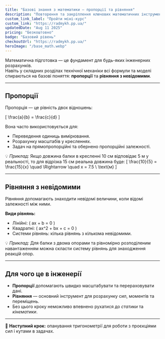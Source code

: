 ```yaml
---
title: "Базові знання з математики — пропорції та рівняння"
description: "Повторення та закріплення ключових математичних інструментів для технічних розрахунків."
custom_link_label: "Пройти міні-курс"
custom_link: "https://radmykh.pp.ua/"
updatedDate: "Aug 11 2025"
pricing: "Безкоштовно"
badge: "Базовий рівень"
checkoutUrl: "https://radmykh.pp.ua/"
heroImage: "/base_math.webp"
---
```


Математична підготовка — це фундамент для будь-яких інженерних розрахунків.  
Навіть у складних розділах технічної механіки всі формули та моделі спираються на базові поняття: **пропорції** та **рівняння з невідомими**.

---

## Пропорції
Пропорція — це рівність двох відношень:

\[
\frac{a}{b} = \frac{c}{d}
\]

Вона часто використовується для:
- Переведення одиниць вимірювання.
- Розрахунку масштабів у кресленнях.
- Задач на прямопропорційні та обернено пропорційні залежності.

💡 *Приклад:* Якщо довжина балки в кресленні 10 см відповідає 5 м у реальності, то для відрізка 15 см реальна довжина буде:
\[
\frac{10}{5} = \frac{15}{x} \quad \Rightarrow \quad x = 7.5 \ \text{м}
\]

---

## Рівняння з невідомими
Рівняння допомагають знаходити невідомі величини, коли відомі залежності між ними.

**Види рівнянь:**
- Лінійні: \( ax + b = 0 \)
- Квадратні: \( ax^2 + bx + c = 0 \)
- Системи рівнянь: кілька рівнянь з кількома невідомими.

💡 *Приклад:* Для балки з двома опорами та рівномірно розподіленим навантаженням можна скласти систему рівнянь для знаходження реакцій опор.

---

## Для чого це в інженерії
- **Пропорції** допомагають швидко масштабувати та перераховувати дані.
- **Рівняння** — основний інструмент для розрахунку сил, моментів та переміщень.
- Без цього кроку неможливо впевнено рухатися до *статики* та *кінематики*.

---

📌 **Наступний крок:** опанування тригонометрії для роботи з проєкціями сил і кутами в задачах.
